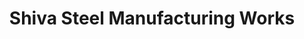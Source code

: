 ---
title: "Shiva Steel Manufacturing Works"
url: /islampur/shiva-steel-manufacturing-works/
shop: furniture
---